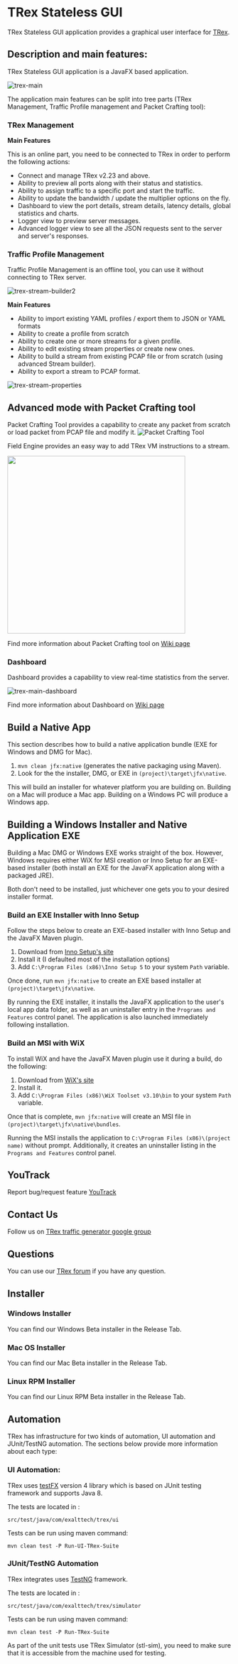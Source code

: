# TRex Stateless GUI

TRex Stateless GUI application provides a graphical user interface for [TRex](https://trex-tgn.cisco.com/ "TRex").

## Description and main features:

TRex Stateless GUI application is a JavaFX based application.

![trex-main](https://cloud.githubusercontent.com/assets/11919839/25692283/8071acc2-30cb-11e7-9c98-ebd9bcbbce0e.png)

The application main features can be split into tree parts (TRex Management, Traffic Profile management and Packet Crafting tool):

### TRex Management

**Main Features**

This is an online part, you need to be connected to TRex in order to perform the following actions:

- Connect and manage TRex v2.23 and above.
- Ability to preview all ports along with their status and statistics.
- Ability to assign traffic to a specific port and start the traffic.
- Ability to update the bandwidth / update the multiplier options on the fly.
- Dashboard to view the port details, stream details, latency details, global statistics and charts.
- Logger view to preview server messages.
- Advanced logger view to see all the JSON requests sent to the server and server's responses.

### Traffic Profile Management

Traffic Profile Management is an offline tool, you can use it without connecting to TRex server.

![trex-stream-builder2](https://cloud.githubusercontent.com/assets/11919839/25692282/806f5954-30cb-11e7-853d-bda585ce2d9d.png)

**Main Features**

- Ability to import existing YAML profiles / export them to JSON or YAML formats
- Ability to create a profile from scratch
- Ability to create one or more streams for a given profile.
- Ability to edit existing stream properties or create new ones.
- Ability to build a stream from existing PCAP file or from scratch (using advanced Stream builder).
- Ability to export a stream to PCAP format.

![trex-stream-properties](https://cloud.githubusercontent.com/assets/11919839/25692285/8076aa92-30cb-11e7-9931-61fea6d6fb48.png)

## Advanced mode with Packet Crafting tool
Packet Crafting Tool provides a capability to create any packet from scratch or load packet from PCAP file and modify it.
![Packet Crafting Tool](https://raw.githubusercontent.com/kisel/trex-packet-editor-gui/master/docs/trex-packet-editor-main-dlg.png)

Field Engine provides an easy way to add TRex VM instructions to a stream.

<img src="https://cloud.githubusercontent.com/assets/2825175/20897636/b69ef016-bb55-11e6-8d7e-0e68c3c22311.png" width="400">

Find more information about Packet Crafting tool on [Wiki page](https://github.com/cisco-system-traffic-generator/trex-stateless-gui/wiki#packet-editor)
 
### Dashboard

Dashboard provides a capability to view real-time statistics from the server.

![trex-main-dashboard](https://cloud.githubusercontent.com/assets/11919839/25692284/8073163e-30cb-11e7-8f2d-f442c44993c1.png)

Find more information about Dashboard on [Wiki page](https://github.com/cisco-system-traffic-generator/trex-stateless-gui/wiki#dashboard)

## Build a Native App

This section describes how to build a native application bundle (EXE for Windows and DMG for Mac).

1. `mvn clean jfx:native` (generates the native packaging using Maven).
2. Look for the the installer, DMG, or EXE in `(project)\target\jfx\native`.

This will build an installer for whatever platform you are building on. Building on a Mac will produce a Mac app. Building on a Windows PC will produce a Windows app.

## Building a Windows Installer and Native Application EXE

Building a Mac DMG or Windows EXE works straight of the box. However, Windows requires either WiX for MSI creation or Inno Setup for an EXE-based installer (both install an EXE for the JavaFX application along with a packaged JRE).

Both don't need to be installed, just whichever one gets you to your desired installer format.

### Build an EXE Installer with Inno Setup

Follow the steps below to create an EXE-based installer with Inno Setup and the JavaFX Maven plugin.

1. Download from [Inno Setup's site](http://www.jrsoftware.org/isinfo.php)
2. Install it (I defaulted most of the installation options)
3. Add `C:\Program Files (x86)\Inno Setup 5` to your system `Path` variable.

Once done, run `mvn jfx:native` to create an EXE based installer at `(project)\target\jfx\native`.

By running the EXE installer, it installs the JavaFX application to the user's local app data folder, as well as an uninstaller entry in the `Programs and Features` control panel. The application is also launched immediately following installation.

### Build an MSI with WiX

To install WiX and have the JavaFX Maven plugin use it during a build, do the following:

1. Download from [WiX's site](http://wixtoolset.org/)
2. Install it.
3. Add `C:\Program Files (x86)\WiX Toolset v3.10\bin` to your system `Path` variable.

Once that is complete, `mvn jfx:native` will create an MSI file in `(project)\target\jfx\native\bundles`.

Running the MSI installs the application to `C:\Program Files (x86)\(project name)` without prompt. Additionally, it creates an uninstaller listing in the `Programs and Features` control panel.

## YouTrack

Report bug/request feature [YouTrack](http://trex-tgn.cisco.com/youtrack/issues)

##  Contact Us

Follow us on [TRex traffic generator google group](https://groups.google.com/forum/#!forum/trex-tgn)

##  Questions

You can use our [TRex forum](https://groups.google.com/forum/#!forum/trex-tgn) if you have any question.

##  Installer 

###  Windows Installer 

You can find our Windows Beta installer in the Release Tab.

###  Mac OS Installer 

You can find our Mac Beta installer in the Release Tab.

###  Linux RPM Installer 

You can find our Linux RPM Beta installer in the Release Tab.

## Automation

TRex has infrastructure for two kinds of automation, UI automation and JUnit/TestNG automation. The sections below provide more information about each type:

### UI Automation:
TRex uses  [testFX](https://github.com/TestFX/TestFX "testFX") version 4  library which is  based on JUnit testing framework and supports Java 8.

The tests are located in :

`src/test/java/com/exalttech/trex/ui`

Tests can be run using maven command:

`mvn clean test -P Run-UI-TRex-Suite`


### JUnit/TestNG Automation

TRex integrates uses [TestNG](http://testng.org/doc/index.html "TestNG") framework.

The tests are located in :

`src/test/java/com/exalttech/trex/simulator`

Tests can be run using maven command:

`mvn clean test -P Run-TRex-Suite`

As part of the unit tests use TRex Simulator (stl-sim), you need to make sure that it is accessible from the machine used for testing.










